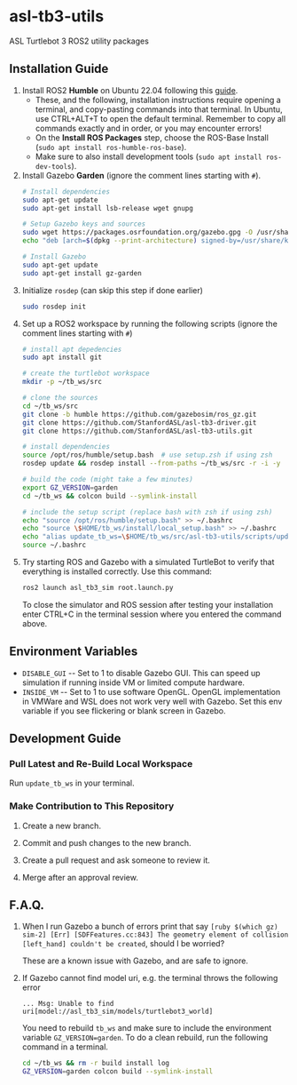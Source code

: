 # asl-tb3-utils
ASL Turtlebot 3 ROS2 utility packages

## Installation Guide
1. Install ROS2 **Humble** on Ubuntu 22.04 following this
   [guide](https://docs.ros.org/en/humble/Installation/Ubuntu-Install-Debians.html).
   - These, and the following, installation instructions require opening a terminal, and copy-pasting commands into that terminal. In Ubuntu, use CTRL+ALT+T to open the default terminal. Remember to copy all commands exactly and in order, or you may encounter errors!
   - On the **Install ROS Packages** step, choose the ROS-Base Install (`sudo apt install ros-humble-ros-base`).
   - Make sure to also install development tools (`sudo apt install ros-dev-tools`).
2. Install Gazebo **Garden** (ignore the comment lines starting with `#`).
   ```sh
   # Install dependencies
   sudo apt-get update
   sudo apt-get install lsb-release wget gnupg

   # Setup Gazebo keys and sources
   sudo wget https://packages.osrfoundation.org/gazebo.gpg -O /usr/share/keyrings/pkgs-osrf-archive-keyring.gpg
   echo "deb [arch=$(dpkg --print-architecture) signed-by=/usr/share/keyrings/pkgs-osrf-archive-keyring.gpg] http://packages.osrfoundation.org/gazebo/ubuntu-stable $(lsb_release -cs) main" | sudo tee /etc/apt/sources.list.d/gazebo-stable.list > /dev/null

   # Install Gazebo
   sudo apt-get update
   sudo apt-get install gz-garden
   ```
3. Initialize `rosdep` (can skip this step if done earlier)
    ```sh
    sudo rosdep init
    ```
4. Set up a ROS2 workspace by running the following scripts (ignore the comment lines starting with `#`)
    ```sh
    # install apt depedencies
    sudo apt install git

    # create the turtlebot workspace
    mkdir -p ~/tb_ws/src

    # clone the sources
    cd ~/tb_ws/src
    git clone -b humble https://github.com/gazebosim/ros_gz.git
    git clone https://github.com/StanfordASL/asl-tb3-driver.git
    git clone https://github.com/StanfordASL/asl-tb3-utils.git

    # install dependencies
    source /opt/ros/humble/setup.bash  # use setup.zsh if using zsh
    rosdep update && rosdep install --from-paths ~/tb_ws/src -r -i -y

    # build the code (might take a few minutes)
    export GZ_VERSION=garden
    cd ~/tb_ws && colcon build --symlink-install

    # include the setup script (replace bash with zsh if using zsh)
    echo "source /opt/ros/humble/setup.bash" >> ~/.bashrc
    echo "source \$HOME/tb_ws/install/local_setup.bash" >> ~/.bashrc
    echo "alias update_tb_ws=\$HOME/tb_ws/src/asl-tb3-utils/scripts/update.sh" >> ~/.bashrc
    source ~/.bashrc
    ```
5. Try starting ROS and Gazebo with a simulated TurtleBot to verify that everything is installed correctly. Use this command:
   ```sh
   ros2 launch asl_tb3_sim root.launch.py
   ```
   To close the simulator and ROS session after testing your installation enter CTRL+C in the terminal session where you entered the command above.

## Environment Variables

* `DISABLE_GUI` -- Set to 1 to disable Gazebo GUI. This can speed up simulation if running inside
    VM or limited compute hardware.
* `INSIDE_VM` -- Set to 1 to use software OpenGL. OpenGL implementation in VMWare and WSL does
    not work very well with Gazebo. Set this env variable if you see flickering or
    blank screen in Gazebo.

## Development Guide

### Pull Latest and Re-Build Local Workspace
Run `update_tb_ws` in your terminal.

### Make Contribution to This Repository
1. Create a new branch.

2. Commit and push changes to the new branch.

3. Create a pull request and ask someone to review it.

4. Merge after an approval review.

## F.A.Q.
1. When I run Gazebo a bunch of errors print that say ``[ruby $(which gz) sim-2] [Err] [SDFFeatures.cc:843] The geometry element of collision [left_hand] couldn't be created``, should I be worried?

    These are a known issue with Gazebo, and are safe to ignore.

2. If Gazebo cannot find model uri, e.g. the terminal throws the following error
    ```
    ... Msg: Unable to find uri[model://asl_tb3_sim/models/turtlebot3_world]
    ```

    You need to rebuild `tb_ws` and make sure to include the environment variable `GZ_VERSION=garden`.
    To do a clean rebuild, run the following command in a terminal.

    ```sh
    cd ~/tb_ws && rm -r build install log
    GZ_VERSION=garden colcon build --symlink-install
    ```
